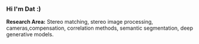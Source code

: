 ### Hi I'm Dat :) 

**Research Area:**
Stereo matching, stereo image processing, cameras,compensation, correlation methods, semantic segmentation, deep generative models.

